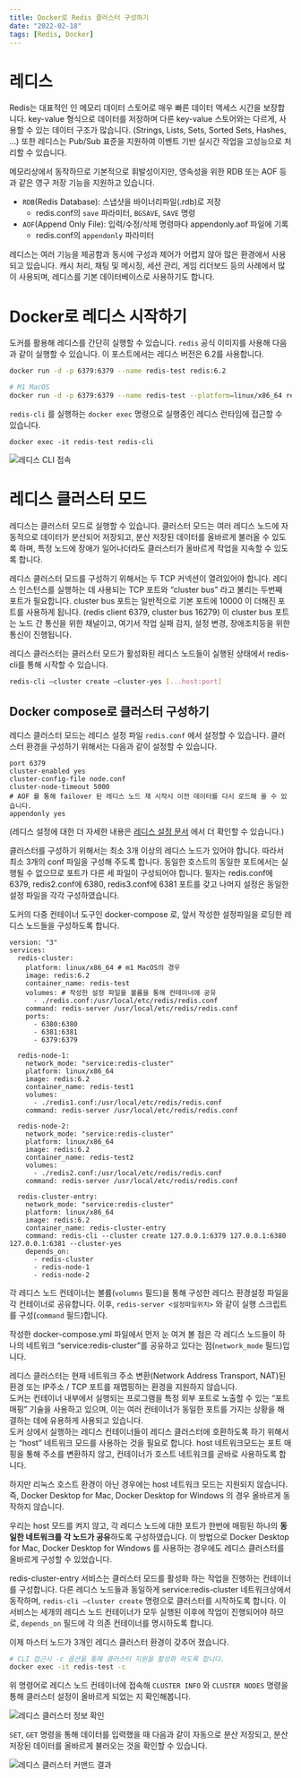 ```yaml
---
title: Docker로 Redis 클러스터 구성하기
date: "2022-02-18"
tags: [Redis, Docker]
---
```


# 레디스

Redis는 대표적인 인 메모리 데이터 스토어로 매우 빠른 데이터 액세스 시간을 보장합니다. key-value 형식으로 데이터를 저장하며 다른 key-value 스토어와는 다르게, 사용할 수 있는 데이터 구조가 많습니다. (Strings, Lists, Sets, Sorted Sets, Hashes, ...) 또한 레디스는 Pub/Sub 표준을 지원하여 이벤트 기반 실시간 작업을 고성능으로 처리할 수 있습니다.

메모리상에서 동작하므로 기본적으로 휘발성이지만, 영속성을 위한 RDB 또는 AOF 등과 같은 영구 저장 기능을 지원하고 있습니다.

- `RDB`(Redis Database): 스냅샷을 바이너리파일(.rdb)로 저장
  - redis.conf의 `save` 파라미터, `BGSAVE`, `SAVE` 명령
- `AOF`(Append Only File): 입력/수정/삭제 명령마다 appendonly.aof 파일에 기록
  - redis.conf의 `appendonly` 파라미터

레디스는 여러 기능을 제공함과 동시에 구성과 제어가 어렵지 않아 많은 환경에서 사용되고 있습니다. 캐시 처리, 채팅 및 메시징, 세션 관리, 게임 리더보드 등의 사례에서 많이 사용되며, 레디스를 기본 데이터베이스로 사용하기도 합니다.

# Docker로 레디스 시작하기

도커를 활용해 레디스를 간단히 실행할 수 있습니다. `redis` 공식 이미지를 사용해 다음과 같이 실행할 수 있습니다. 이 포스트에서는 레디스 버전은 6.2를 사용합니다.

```bash
docker run -d -p 6379:6379 --name redis-test redis:6.2

# M1 MacOS
docker run -d -p 6379:6379 --name redis-test --platform=linux/x86_64 redis:6.2
```

`redis-cli` 를 실행하는 `docker exec` 명령으로 실행중인 레디스 런타임에 접근할 수 있습니다.

```docker
docker exec -it redis-test redis-cli
```

![레디스 CLI 접속](/redis/redis-cli.png)

# 레디스 클러스터 모드

레디스는 클러스터 모드로 실행할 수 있습니다. 클러스터 모드는 여러 레디스 노드에 자동적으로 데이터가 분산되어 저장되고, 분산 저장된 데이터를 올바르게 불러올 수 있도록 하며, 특정 노드에 장애가 일어나더라도 클러스터가 올바르게 작업을 지속할 수 있도록 합니다.

레디스 클러스터 모드를 구성하기 위해서는 두 TCP 커넥션이 열려있어야 합니다. 레디스 인스턴스를 실행하는 데 사용되는 TCP 포트와 “cluster bus” 라고 불리는 두번째 포트가 필요합니다. cluster bus 포트는 일반적으로 기본 포트에 10000 이 더해진 포트를 사용하게 됩니다. (redis client 6379, cluster bus 16279) 이 cluster bus 포트는 노드 간 통신을 위한 채널이고, 여기서 작업 실패 감지, 설정 변경, 장애조치등을 위한 통신이 진행됩니다.

레디스 클러스터는 클러스터 모드가 활성화된 레디스 노드들이 실행된 상태에서 redis-cli를 통해 시작할 수 있습니다.

```bash
redis-cli —cluster create —cluster-yes [...host:port]
```

## Docker compose로 클러스터 구성하기

레디스 클러스터 모드는 레디스 설정 파일 `redis.conf` 에서 설정할 수 있습니다. 클러스터 환경을 구성하기 위해서는 다음과 같이 설정할 수 있습니다.

```
port 6379
cluster-enabled yes
cluster-config-file node.conf
cluster-node-timeout 5000
# AOF 를 통해 failover 된 레디스 노드 재 시작시 이전 데이터를 다시 로드해 올 수 있습니다.
appendonly yes
```

(레디스 설정에 대한 더 자세한 내용은 [레디스 설정 문서](https://redis.io/topics/config) 에서 더 확인할 수 있습니다.)

클러스터를 구성하기 위해서는 최소 3개 이상의 레디스 노드가 있어야 합니다. 따라서 최소 3개의 conf 파일을 구성해 주도록 합니다. 동일한 호스트의 동일한 포트에서는 실행될 수 없으므로 포트가 다른 세 파일이 구성되어야 합니다. 필자는 redis.conf에 6379, redis2.conf에 6380, redis3.conf에 6381 포트를 갖고 나머지 설정은 동일한 설정 파일을 각각 구성하였습니다.

도커의 다중 컨테이너 도구인 docker-compose 로, 앞서 작성한 설정파일을 로딩한 레디스 노드들을 구성하도록 합니다.

```docker
version: "3"
services:
  redis-cluster:
    platform: linux/x86_64 # m1 MacOS의 경우
    image: redis:6.2
    container_name: redis-test
    volumes: # 작성한 설정 파일을 볼륨을 통해 컨테이너에 공유
      - ./redis.conf:/usr/local/etc/redis/redis.conf
    command: redis-server /usr/local/etc/redis/redis.conf
    ports:
      - 6380:6380
      - 6381:6381
      - 6379:6379

  redis-node-1:
    network_mode: "service:redis-cluster"
    platform: linux/x86_64
    image: redis:6.2
    container_name: redis-test1
    volumes:
      - ./redis1.conf:/usr/local/etc/redis/redis.conf
    command: redis-server /usr/local/etc/redis/redis.conf

  redis-node-2:
    network_mode: "service:redis-cluster"
    platform: linux/x86_64
    image: redis:6.2
    container_name: redis-test2
    volumes:
      - ./redis2.conf:/usr/local/etc/redis/redis.conf
    command: redis-server /usr/local/etc/redis/redis.conf

  redis-cluster-entry:
    network_mode: "service:redis-cluster"
    platform: linux/x86_64
    image: redis:6.2
    container_name: redis-cluster-entry
    command: redis-cli --cluster create 127.0.0.1:6379 127.0.0.1:6380 127.0.0.1:6381 --cluster-yes
    depends_on:
      - redis-cluster
      - redis-node-1
      - redis-node-2
```

각 레디스 노드 컨테이너는 볼륨(`volumns` 필드)을 통해 구성한 레디스 환경설정 파일을 각 컨테이너로 공유합니다. 이후, `redis-server <설정파일위치>` 와 같이 실행 스크립트를 구성(`command` 필드)합니다.

작성한 docker-compose.yml 파일에서 먼저 눈 여겨 볼 점은 각 레디스 노드들이 하나의 네트워크 “service:redis-cluster”를 공유하고 있다는 점(`network_mode` 필드)입니다.

레디스 클러스터는 현재 네트워크 주소 변환(Network Address Transport, NAT)된 환경 또는 IP주소 / TCP 포트를 재맵핑하는 환경을 지원하지 않습니다.  
도커는 컨테이너 내부에서 실행되는 프로그램을 특정 외부 포트로 노출할 수 있는 “포트 매핑” 기술을 사용하고 있으며, 이는 여러 컨테이너가 동일한 포트를 가지는 상황을 해결하는 데에 유용하게 사용되고 있습니다.  
도커 상에서 실행하는 레디스 컨테이너들이 레디스 클러스터에 호환하도록 하기 위해서는 “host” 네트워크 모드를 사용하는 것을 필요로 합니다. host 네트워크모드는 포트 매핑을 통해 주소를 변환하지 않고, 컨테이너가 호스트 네트워크를 곧바로 사용하도록 합니다.

하지만 리눅스 호스트 환경이 아닌 경우에는 host 네트워크 모드는 지원되지 않습니다. 즉, Docker Desktop for Mac, Docker Desktop for Windows 의 경우 올바르게 동작하지 않습니다.

우리는 host 모드를 켜지 않고, 각 레디스 노드에 대한 포트가 한번에 매핑된 하나의 **동일한 네트워크를 각 노드가 공유**하도록 구성하였습니다. 이 방법으로 Docker Desktop for Mac, Docker Desktop for Windows 를 사용하는 경우에도 레디스 클러스터를 올바르게 구성할 수 있었습니다.

redis-cluster-entry 서비스는 클러스터 모드를 활성화 하는 작업을 진행하는 컨테이너를 구성합니다. 다른 레디스 노드들과 동일하게 service:redis-cluster 네트워크상에서 동작하며, `redis-cli —cluster create` 명령으로 클러스터를 시작하도록 합니다. 이 서비스는 세개의 레디스 노드 컨테이너가 모두 실행된 이후에 작업이 진행되어야 하므로, `depends_on` 필드에 각 의존 컨테이너를 명시하도록 합니다.

이제 마스터 노드가 3개인 레디스 클러스터 환경이 갖추어 졌습니다.

```bash
# CLI 접근시 -c 옵션을 통해 클러스터 지원을 활성화 하도록 합니다.
docker exec -it redis-test -c
```

위 명령어로 레디스 노드 컨테이너에 접속해 `CLUSTER INFO` 와 `CLUSTER NODES` 명령을 통해 클러스터 설정이 올바르게 되었는 지 확인해봅니다.

![레디스 클러스터 정보 확인](/redis/redis-cluster-info.png)

`SET`, `GET` 명령을 통해 데이터를 입력했을 때 다음과 같이 자동으로 분산 저장되고, 분산 저장된 데이터를 올바르게 불러오는 것을 확인할 수 있습니다.

![레디스 클러스터 커맨드 결과](/redis/redis-cluster-command.png)
